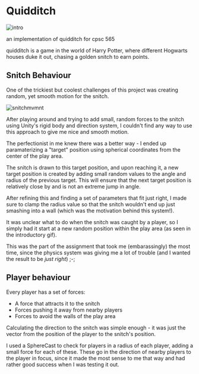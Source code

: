 # Quidditch

![intro](https://media.giphy.com/media/E807dDxYuoZ6QCxg3C/giphy.gif)

 an implementation of quidditch for cpsc 565


quidditch is a game in the world of Harry Potter, where different Hogwarts houses duke it out, chasing a golden snitch to earn points.



## Snitch Behaviour

One of the trickiest but coolest challenges of this project was creating random, yet smooth motion for the snitch. 


![snitchmvmnt](https://media.giphy.com/media/Sh5ZyrcP4BI5jpXVAc/giphy.gif)

After playing around and trying to add small, random forces to the snitch using Unity's rigid body and direction system, I couldn't find any way to use this approach to give me nice and smooth motion. 

The perfectionist in me knew there was a better way - I ended up paramaterizing a "target" position using spherical coordinates from the center of the play area. 

The snitch is drawn to this target position, and upon reaching it, a new target position is created by adding small random values to the angle and radius of the previous target. This will ensure that the next target position is relatively close by and is not an extreme jump in angle. 

After refining this and finding a set of parameters that fit just right, I made sure to clamp the radius value so that the snitch wouldn't end up just smashing into a wall (which was the motivation behind this system!).

It was unclear what to do when the snitch was caught by a player, so I simply had it start at a new random position within the play area (as seen in the introductory gif).

This was the part of the assignment that took me (embarassingly) the most time, since the physics system was giving me a lot of trouble (and I wanted the result to be *just right*) ;-; 

## Player behaviour

Every player has a set of forces:

- A force that attracts it to the snitch
- Forces pushing it away from nearby players
- Forces to avoid the walls of the play area

Calculating the direction to the snitch was simple enough - it was just the vector from the position of the player to the snitch's position. 

I used a SphereCast to check for players in a radius of each player, adding a small force for each of these. These go in the direction of nearby players to the player in focus, since it made the most sense to me that way and had rather good success when I was testing it out. 

